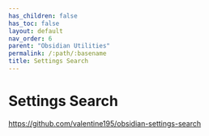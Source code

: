 ```yaml
---
has_children: false
has_toc: false
layout: default
nav_order: 6
parent: "Obsidian Utilities"
permalink: /:path/:basename
title: Settings Search
---
```


# Settings Search


https://github.com/valentine195/obsidian-settings-search